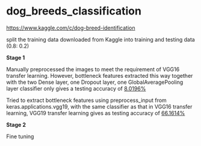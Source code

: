 # dog_breeds_classification
https://www.kaggle.com/c/dog-breed-identification

split the training data downloaded from Kaggle into training and testing data (0.8: 0.2)

**Stage 1**

Manually preprocessed the images to meet the requirement of VGG16 transfer learning. However, bottleneck features extracted this way together with the two Dense layer, one Dropout layer, one GlobalAveragePooling layer classifier only gives a testing accuracy of [8.0196%](https://github.com/yueying-teng/dog_breeds_classification/blob/master/transfer_learning_hand.ipynb)

Tried to extract bottleneck features using preprocess_input from keras.applications.vgg19, with the same classifier as that in VGG16 transfer learning, VGG19 transfer learning gives as testing accuracy of [66.1614%](https://github.com/yueying-teng/dog_breeds_classification/blob/master/transfer_learning%26preprocess_input.ipynb) 

**Stage 2**

Fine tuning 
